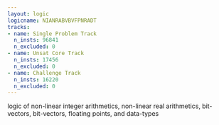 ```yaml
---
layout: logic
logicname: NIANRABVBVFPNRADT
tracks:
- name: Single Problem Track
  n_insts: 96841
  n_excluded: 0
- name: Unsat Core Track
  n_insts: 17456
  n_excluded: 0
- name: Challenge Track
  n_insts: 16220
  n_excluded: 0
---
```

logic of non-linear integer arithmetics, non-linear real arithmetics, bit-vectors, bit-vectors, floating points, and data-types